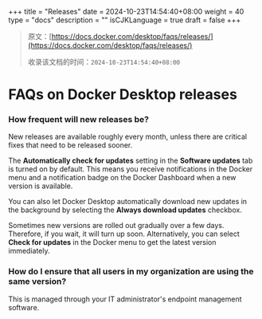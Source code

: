 +++
title = "Releases"
date = 2024-10-23T14:54:40+08:00
weight = 40
type = "docs"
description = ""
isCJKLanguage = true
draft = false
+++

> 原文：[https://docs.docker.com/desktop/faqs/releases/](https://docs.docker.com/desktop/faqs/releases/)
>
> 收录该文档的时间：`2024-10-23T14:54:40+08:00`

# FAQs on Docker Desktop releases

### How frequent will new releases be?

New releases are available roughly every month, unless there are critical fixes that need to be released sooner.

The **Automatically check for updates** setting in the **Software updates** tab is turned on by default. This means you receive notifications in the Docker menu and a notification badge on the Docker Dashboard when a new version is available.

You can also let Docker Desktop automatically download new updates in the background by selecting the **Always download updates** checkbox.

Sometimes new versions are rolled out gradually over a few days. Therefore, if you wait, it will turn up soon. Alternatively, you can select **Check for updates** in the Docker menu to get the latest version immediately.

### How do I ensure that all users in my organization are using the same version?

This is managed through your IT administrator's endpoint management software.
